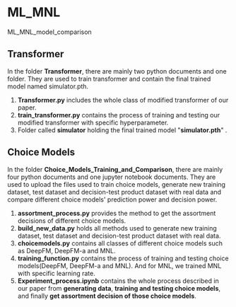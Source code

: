 # ML_MNL
ML_MNL_model_comparison
## Transformer
In the folder **Transformer**, there are mainly two python documents and one folder. They are used to train transformer and contain the final trained model named simulator.pth.
1. **Transformer.py** includes the whole class of modified transformer of our paper.
2. **train_transformer.py** contains the process of training and testing our modified transformer with specific hyperparameter.
3. Folder called **simulator** holding the final trained model "**simulator.pth**" .
## Choice Models
In the folder **Choice_Models_Training_and_Comparison**, there are mainly four python documents and one jupyter notebook documents. They are used to upload the files used to train choice models, generate new training dataset, test dataset and decision-test product dataset with real data and compare different choice models' prediction power and decision power.
1. **assortment_process.py** provides the method to get the assortment decisions of different choice models.
2. **build_new_data.py** holds all methods used to generate new training dataset, test dataset and decision-test product dataset with real data.
3. **choicemodels.py** contains all classes of different choice models such as DeepFM, DeepFM-a and MNL. 
4. **training_function.py** contains the process of training and testing choice models(DeepFM, DeepFM-a and MNL). And for MNL, we trained MNL with specific learning rate.
5. **Experiment_process.ipynb** contains the whole process described in our paper from **generating data**, **training and testing choice models**, and finally **get assortment decision of those choice models**.
